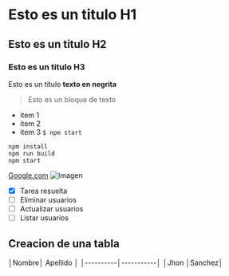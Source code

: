 # Esto es un titulo H1
## Esto es un titulo H2
### Esto es un titulo H3
Esto es un titulo **texto en negrita**
> Esto es un bloque de texto
- item 1
- item 2
- item 3
`$ npm start ` 
```
npm install
npm run build 
npm start
```


[Google.com](www.google.com) 
![Imagen](http://via.placeholder.com/640x360)

- [X] Tarea resuelta
- [ ] Eliminar usuarios
- [ ] Actualizar usuarios
- [ ] Listar usuarios

## Creacion de una tabla

│Nombre│ Apellido │
│----------│-----------│
│Jhon │Sanchez│

